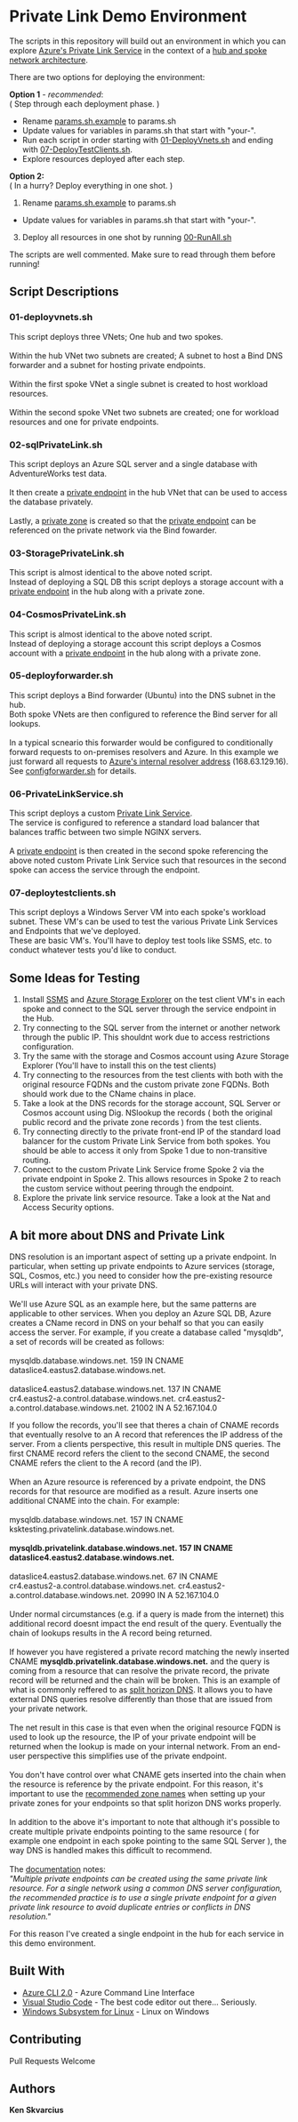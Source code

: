 # Private Link Demo Environment

The scripts in this repository will build out an environment in which you can explore [Azure's Private Link Service](https://docs.microsoft.com/en-us/azure/private-link/) in the context of a [hub and spoke network architecture](https://docs.microsoft.com/en-us/azure/architecture/reference-architectures/hybrid-networking/hub-spoke).

There are two options for deploying the environment:

**Option 1** - *recommended*:\
( Step through each deployment phase. )
* Rename [params.sh.example](params.sh.example) to params.sh
* Update values for variables in params.sh that start with "your-".
* Run each script in order starting with [01-DeployVnets.sh](01-DeployVnets.sh) and ending with [07-DeployTestClients.sh](07-DeployTestClients.sh).
* Explore resources deployed after each step.

**Option 2:**\
( In a hurry? Deploy everything in one shot. )
1. Rename [params.sh.example](params.sh.example) to params.sh
* Update values for variables in params.sh that start with "your-".
3. Deploy all resources in one shot by running [00-RunAll.sh](00-RunAll.sh)

The scripts are well commented. Make sure to read through them before running!

## Script Descriptions

### 01-deployvnets.sh
This script deploys three VNets; One hub and two spokes.\
\
Within the hub VNet two subnets are created; A subnet to host a Bind DNS forwarder and a subnet for hosting private endpoints.\
\
Within the first spoke VNet a single subnet is created to host workload resources.\
\
Within the second spoke VNet two subnets are created; one for workload resources and one for private endpoints.

### 02-sqlPrivateLink.sh
This script deploys an Azure SQL server and a single database with AdventureWorks test data.\
\
It then create a [private endpoint](https://docs.microsoft.com/en-us/azure/private-link/private-endpoint-overview) in the hub VNet that can be used to access the database privately.\
\
Lastly, a [private zone](https://docs.microsoft.com/en-us/azure/dns/private-dns-overview) is created so that the [private endpoint](https://docs.microsoft.com/en-us/azure/private-link/private-endpoint-overview) can be referenced on the private network via the Bind fowarder.

### 03-StoragePrivateLink.sh
This script is almost identical to the above noted script.\
Instead of deploying a SQL DB this script deploys a storage account with a [private endpoint](https://docs.microsoft.com/en-us/azure/private-link/private-endpoint-overview) in the hub along with a private zone.

### 04-CosmosPrivateLink.sh
This script is almost identical to the above noted script.\
Instead of deploying a storage account this script deploys a Cosmos account with a [private endpoint](https://docs.microsoft.com/en-us/azure/private-link/private-endpoint-overview) in the hub along with a private zone.

### 05-deployforwarder.sh
This script deploys a Bind forwarder (Ubuntu) into the DNS subnet in the hub. 
\
Both spoke VNets are then configured to reference the Bind server for all lookups.\
\
In a typical scneario this forwarder would be configured to conditionally forward requests to on-premises resolvers and Azure. In this example we just forward all requests to [Azure's internal resolver address](https://docs.microsoft.com/en-us/azure/virtual-network/what-is-ip-address-168-63-129-16) (168.63.129.16).\
See [configforwarder.sh](configforwarder.sh) for details.

### 06-PrivateLinkService.sh
This script deploys a custom [Private Link Service](https://docs.microsoft.com/en-us/azure/private-link/private-link-service-overview).\
The service is configured to reference a standard load balancer that balances traffic between two simple NGINX servers.\
\
A [private endpoint](https://docs.microsoft.com/en-us/azure/private-link/private-endpoint-overview) is then created in the second spoke referencing the above noted custom Private Link Service such that resources in the second spoke can access the service through the endpoint.

### 07-deploytestclients.sh
This script deploys a Windows Server VM into each spoke's workload subnet. These VM's can be used to test the various Private Link Services and Endpoints that we've deployed.\
These are basic VM's. You'll have to deploy test tools like SSMS, etc. to conduct whatever tests you'd like to conduct.

## Some Ideas for Testing
1. Install [SSMS](https://docs.microsoft.com/en-us/sql/ssms/download-sql-server-management-studio-ssms?view=sql-server-ver15) and [Azure Storage Explorer](https://azure.microsoft.com/en-us/features/storage-explorer/) on the test client VM's in each spoke and connect to the SQL server through the service endpoint in the Hub.
2. Try connecting to the SQL server from the internet or another network through the public IP. This shouldnt work due to access restrictions configuration.
3. Try the same with the storage and Cosmos account using Azure Storage Explorer (You'll have to install this on the test clients)
4. Try connecting to the resources from the test clients with both with the original resource FQDNs and the custom private zone FQDNs. Both should work due to the CName chains in place.
5. Take a look at the DNS records for the storage account, SQL Server or Cosmos account using Dig. NSlookup the records ( both the original public record and the private zone records ) from the test clients.
6. Try connecting directly to the private front-end IP of the standard load balancer for the custom Private Link Service from both spokes. You should be able to access it only from Spoke 1 due to non-transitive routing.
7. Connect to the custom Private Link Service frome Spoke 2 via the private endpoint in Spoke 2. This allows resources in Spoke 2 to reach the custom service without peering through the endpoint.
8. Explore the private link service resource. Take a look at the Nat and Access Security options.

## A bit more about DNS and Private Link
DNS resolution is an important aspect of setting up a private endpoint. In particular, when setting up private endpoints to Azure services (storage, SQL, Cosmos, etc.) you need to consider how the pre-existing resource URLs will interact with your private DNS.\
\
We'll use Azure SQL as an example here, but the same patterns are applicable to other services. When you deploy an Azure SQL DB, Azure creates a CName record in DNS on your behalf so that you can easily access the server. For example, if you create a database called "mysqldb", a set of records will be created as follows:\
\
mysqldb.database.windows.net. 159 IN CNAME   dataslice4.eastus2.database.windows.net.\
\
dataslice4.eastus2.database.windows.net. 137 IN CNAME
\
cr4.eastus2-a.control.database.windows.net.
cr4.eastus2-a.control.database.windows.net. 21002 IN A 52.167.104.0

If you follow the records, you'll see that theres a chain of CNAME records that eventually resolve to an A record that references the IP address of the server. From a clients perspective, this result in multiple DNS queries. The first CNAME record refers the client to the second CNAME, the second CNAME refers the client to the A record (and the IP).\
\
When an Azure resource is referenced by a private endpoint, the DNS records for that resource are modified as a result. Azure inserts one additional CNAME into the chain. For example:\
\
mysqldb.database.windows.net. 157 IN CNAME   ksktesting.privatelink.database.windows.net.\
\
**mysqldb.privatelink.database.windows.net. 157 IN CNAME dataslice4.eastus2.database.windows.net.**\
\
dataslice4.eastus2.database.windows.net. 67 IN CNAME\
cr4.eastus2-a.control.database.windows.net.
cr4.eastus2-a.control.database.windows.net. 20990 IN A 52.167.104.0\
\
Under normal circumstances (e.g. if a query is made from the internet) this additional record doesnt impact the end result of the query. Eventually the chain of lookups results in the A record being returned.\
\
If however you have registered a private record matching the newly inserted CNAME **mysqldb.privatelink.database.windows.net.** and the query is coming from a resource that can resolve the private record, the private record will be returned and the chain will be broken. This is an example of what is commonly reffered to as [split horizon DNS](https://en.wikipedia.org/wiki/Split-horizon_DNS). It allows you to have external DNS queries resolve differently than those that are issued from your private network.\
\
The net result in this case is that even when the original resource FQDN is used to look up the resource, the IP of your private endpoint will be returned when the lookup is made on your internal network. From an end-user perspective this simplifies use of the private endpoint.\
\
You don't have control over what CNAME gets inserted into the chain when the resource is reference by the private endpoint. For this reason, it's important to use the [recommended zone names](https://docs.microsoft.com/en-us/azure/private-link/private-endpoint-overview#dns-configuration) when setting up your private zones for your endpoints so that split horizon DNS works properly.
\
\
In addition to the above it's important to note that although it's possible to create multiple private endpoints pointing to the same resource ( for example one endpoint in each spoke pointing to the same SQL Server ), the way DNS is handled makes this difficult to recommend.\
\
The [documentation](https://docs.microsoft.com/en-us/azure/private-link/private-endpoint-overview#private-endpoint-properties) notes:\
*"Multiple private endpoints can be created using the same private link resource. For a single network using a common DNS server configuration, the recommended practice is to use a single private endpoint for a given private link resource to avoid duplicate entries or conflicts in DNS resolution."*

For this reason I've created a single endpoint in the hub for each service in this demo environment.

## Built With

* [Azure CLI 2.0](https://docs.microsoft.com/en-us/cli/azure/install-azure-cli?view=azure-cli-latest) - Azure Command Line Interface
* [Visual Studio Code](https://code.visualstudio.com/) - The best code editor out there... Seriously.
* [Windows Subsystem for Linux](https://docs.microsoft.com/en-us/windows/wsl/install-win10) - Linux on Windows

## Contributing

Pull Requests Welcome

## Authors

**Ken Skvarcius**
